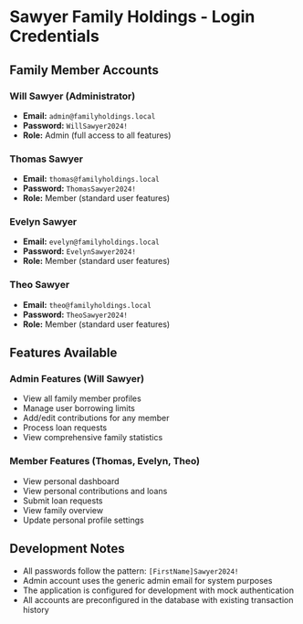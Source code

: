 # Sawyer Family Holdings - Login Credentials

## Family Member Accounts

### Will Sawyer (Administrator)
- **Email:** `admin@familyholdings.local`
- **Password:** `WillSawyer2024!`
- **Role:** Admin (full access to all features)

### Thomas Sawyer
- **Email:** `thomas@familyholdings.local`
- **Password:** `ThomasSawyer2024!`
- **Role:** Member (standard user features)

### Evelyn Sawyer
- **Email:** `evelyn@familyholdings.local`
- **Password:** `EvelynSawyer2024!`
- **Role:** Member (standard user features)

### Theo Sawyer
- **Email:** `theo@familyholdings.local`
- **Password:** `TheoSawyer2024!`
- **Role:** Member (standard user features)

## Features Available

### Admin Features (Will Sawyer)
- View all family member profiles
- Manage user borrowing limits
- Add/edit contributions for any member
- Process loan requests
- View comprehensive family statistics

### Member Features (Thomas, Evelyn, Theo)
- View personal dashboard
- View personal contributions and loans
- Submit loan requests
- View family overview
- Update personal profile settings

## Development Notes

- All passwords follow the pattern: `[FirstName]Sawyer2024!`
- Admin account uses the generic admin email for system purposes
- The application is configured for development with mock authentication
- All accounts are preconfigured in the database with existing transaction history
